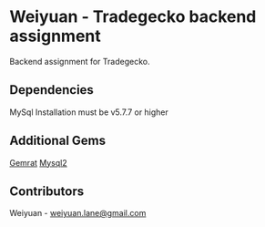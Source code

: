Weiyuan - Tradegecko backend assignment
====================

Backend assignment for Tradegecko.

Dependencies
--------

MySql Installation must be v5.7.7 or higher

Additional Gems
--------
[Gemrat](https://github.com/DruRly/gemrat)
[Mysql2](https://github.com/brianmario/mysql2)

Contributors
--------

Weiyuan - weiyuan.lane@gmail.com
